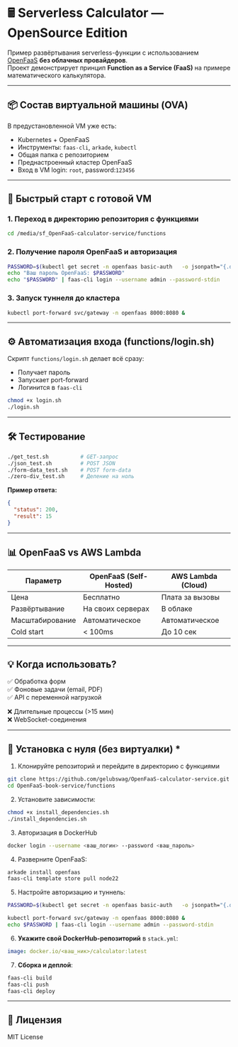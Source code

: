 # 🖩 Serverless Calculator — OpenSource Edition

Пример развёртывания serverless-функции с использованием [OpenFaaS](https://www.openfaas.com/) **без облачных провайдеров**.  
Проект демонстрирует принцип **Function as a Service (FaaS)** на примере математического калькулятора.

---

## 📦 Состав виртуальной машины (OVA)

В предустановленной VM уже есть:
- Kubernetes + OpenFaaS
- Инструменты: `faas-cli`, `arkade`, `kubectl`
- Общая папка c репозиторием
- Преднастроенный кластер OpenFaaS
- Вход в VM login: `root`, password:`123456`

---

## 🚀 Быстрый старт с готовой VM

### 1. Переход в директорию репозитория с функциями
```bash
cd /media/sf_OpenFaaS-calculator-service/functions
```

### 2. Получение пароля OpenFaaS и авторизация
```bash
PASSWORD=$(kubectl get secret -n openfaas basic-auth   -o jsonpath="{.data.basic-auth-password}" | base64 --decode)
echo "Ваш пароль OpenFaaS: $PASSWORD"
echo "$PASSWORD" | faas-cli login --username admin --password-stdin
```

### 3. Запуск туннеля до кластера
```bash
kubectl port-forward svc/gateway -n openfaas 8000:8080 &
```
---

## ⚙ Автоматизация входа (functions/login.sh)
Скрипт `functions/login.sh` делает всё сразу:
- Получает пароль
- Запускает port-forward
- Логинится в `faas-cli`

```bash
chmod +x login.sh
./login.sh
```

---

## 🛠 Тестирование

```bash
./get_test.sh          # GET-запрос
./json_test.sh         # POST JSON
./form-data_test.sh    # POST form-data
./zero-div_test.sh     # Деление на ноль
```

**Пример ответа:**
```json
{
  "status": 200,
  "result": 15
}
```

---


## 📊 OpenFaaS vs AWS Lambda

| Параметр        | OpenFaaS (Self-Hosted) | AWS Lambda (Cloud) |
|-----------------|------------------------|--------------------|
| Цена            | Бесплатно              | Плата за вызовы    |
| Развёртывание   | На своих серверах      | В облаке           |
| Масштабирование | Автоматическое         | Автоматическое     |
| Cold start      | < 100ms                | До 10 сек          |

---

## 💡 Когда использовать?
✅ Обработка форм  
✅ Фоновые задачи (email, PDF)  
✅ API с переменной нагрузкой  

❌ Длительные процессы (>15 мин)  
❌ WebSocket-соединения  

---

## 🔧 Установка с нуля (без виртуалки) *
1. Клонируйте репозиторий и перейдите в директорию с функциями
```bash
git clone https://github.com/gelubswag/OpenFaaS-calculator-service.git
cd OpenFaaS-book-service/functions
```

2. Установите зависимости:
```bash
chmod +x install_dependencies.sh
./install_dependencies.sh
```

3. Авторизация в DockerHub
```bash
docker login --username <ваш_логин> --password <ваш_пароль>
```

4. Разверните OpenFaaS:
```bash
arkade install openfaas
faas-cli template store pull node22
```

5. Настройте авторизацию и туннель:
```bash
PASSWORD=$(kubectl get secret -n openfaas basic-auth   -o jsonpath="{.data.basic-auth-password}" | base64 --decode)

kubectl port-forward svc/gateway -n openfaas 8000:8080 &
echo $PASSWORD | faas-cli login --username admin --password-stdin
```

6. **Укажите свой DockerHub-репозиторий** в `stack.yml`:
```yaml
image: docker.io/<ваш_ник>/calculator:latest
```

7. **Сборка и деплой**:
```bash
faas-cli build
faas-cli push
faas-cli deploy
```
---

## 📜 Лицензия
MIT License
